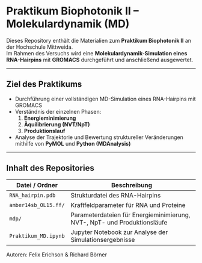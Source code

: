 # Praktikum Biophotonik II – Molekulardynamik (MD)

Dieses Repository enthält die Materialien zum **Praktikum Biophotonik II** an der Hochschule Mittweida.  
Im Rahmen des Versuchs wird eine **Molekulardynamik-Simulation eines RNA-Hairpins** mit **GROMACS** durchgeführt und anschließend ausgewertet.

---

## Ziel des Praktikums

- Durchführung einer vollständigen MD-Simulation eines RNA-Hairpins mit GROMACS  
- Verständnis der einzelnen Phasen:  
  1. **Energieminimierung**  
  2. **Äquilibrierung (NVT/NpT)**  
  3. **Produktionslauf**
- Analyse der Trajektorie und Bewertung struktureller Veränderungen mithilfe von **PyMOL** und **Python (MDAnalysis)**

---

## Inhalt des Repositories

| Datei / Ordner | Beschreibung |
|----------------|---------------|
| `RNA_hairpin.pdb` | Strukturdatei des RNA-Hairpins |
| `amber14sb_OL15.ff/` | Kraftfeldparameter für RNA und Proteine |
| `mdp/` | Parameterdateien für Energieminimierung, NVT-, NpT- und Produktionsläufe |
| `Praktikum_MD.ipynb` | Jupyter Notebook zur Analyse der Simulationsergebnisse |

Autoren: Felix Erichson & Richard Börner